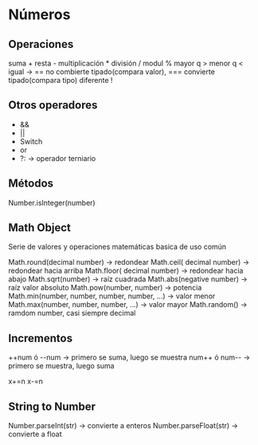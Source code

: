 # Números

## Operaciones

suma +
resta -
multiplicación \*
división /
modul %
mayor q >
menor q <
igual -> == no combierte tipado(compara valor), === convierte tipado(compara tipo)
diferente !

## Otros operadores

- &&
- ||
- Switch
- or
- ?: -> operador terniario

## Métodos

Number.isInteger(number)

## Math Object

Serie de valores y operaciones matemáticas basica de uso común

Math.round(decimal number) -> redondear
Math.ceil( decimal number) -> redondear hacia arriba
Math.floor( decimal number) -> redondear hacia abajo
Math.sqrt(number) -> raíz cuadrada
Math.abs(negative number) -> raíz valor absoluto
Math.pow(number, number) -> potencia
Math.min(number, number, number, number, ...) -> valor menor
Math.max(number, number, number, ...) -> valor mayor
Math.random() -> ramdom number, casi siempre decimal

## Incrementos

++num ó --num -> primero se suma, luego se muestra
num++ ó num-- -> primero se muestra, luego suma

x+=n
x-=n

## String to Number

Number.parseInt(str) -> convierte a enteros
Number.parseFloat(str) -> convierte a float
